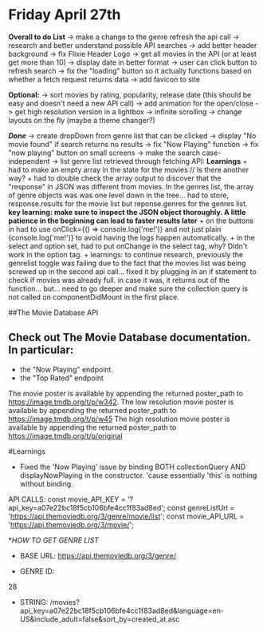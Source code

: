 # Friday April 27th

__**Overall to do List**__
-> make a change to the genre refresh the api call
-> research and better understand possible API searches
-> add better header background
-> fix Flixie Header Logo
-> get all movies in the API (or at least get more than 10)
-> display date in better format
-> user can click button to refresh search
-> fix the "loading" button so it actually functions based on whether a fetch request returns data
-> add favicon to site

__Optional:__
-> sort movies by rating, popularity, release date (this should be easy and doesn't need a new API call)
-> add animation for the open/close
-> get high resolution version in a lightbox
-> infinite scrolling
-> change layouts on the fly (maybe a theme changer?)

__*Done*__
-> create dropDown from genre list that can be clicked
-> display "No movie found" if search returns no results
-> fix "Now Playing" function
-> fix "now playing" button on small screens
-> make the search case-independent
-> list genre list retrieved through fetching API:
    __Learnings__
    + had to make an empty array in the state for the movies // Is there another way?
    + had to double check the array output to discover that the "response" in JSON was different from movies. In the genres list, the array of genre objects was was one level down in the tree... had to store, response.results for the movie list but reponse.genres for the genres list. **key learning: make sure to inspect the JSON object thoroughly. A little patience in the beginning can lead to faster results later**
    + on the buttons in <ListItem /> had to use onClick={() => console.log('me!')} and not just plain {console.log('me!')} to avoid having the logs happen automatically.
    + in the select and option set, had to put onChange in the select tag, why? Didn't work in the option tag.
    + learnings: to continue research, previously the genrelist toggle was failing due to the fact that the movies list was being screwed up in the second api call... fixed it by plugging in an if statement to check if movies was already full. in case it was, it returns out of the function... but... need to go deeper and make sure the collection query is not called on componentDidMount in the first place.




##The Movie Database API
## Check out The Movie Database documentation. In particular:

- the "Now Playing" endpoint.
- the "Top Rated" endpoint

The movie poster is available by appending the returned poster_path to https://image.tmdb.org/t/p/w342.
The low resolution movie poster is available by appending the returned poster_path to https://image.tmdb.org/t/p/w45
The high resolution movie poster is available by appending the returned poster_path to https://image.tmdb.org/t/p/original


#Learnings

- Fixed the 'Now Playing' issue by binding BOTH collectionQuery AND displayNowPlaying in the constructor. 'cause essentially 'this' is nothing without binding.




API CALLS:
const movie_API_KEY = 
'?api_key=a07e22bc18f5cb106bfe4cc1f83ad8ed';
const genreListUrl = 'https://api.themoviedb.org/3/genre/movie/list';
const movie_API_URL = 'https://api.themoviedb.org/3/movie/';


**HOW TO GET GENRE LIST*
+ BASE URL:
https://api.themoviedb.org/3/genre/


+ GENRE ID:

28

+ STRING:
/movies?api_key=a07e22bc18f5cb106bfe4cc1f83ad8ed&language=en-US&include_adult=false&sort_by=created_at.asc

